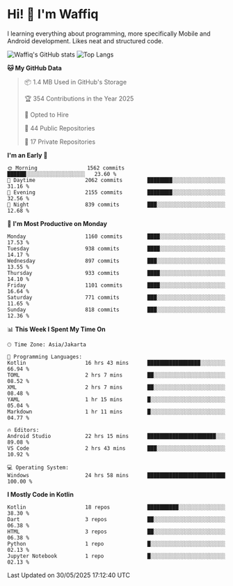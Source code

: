 
# Hi! 👋 I'm Waffiq

I learning everything about programming, more specifically Mobile and Android development. Likes neat and structured code.

<!-- Get to know more about me?

<a href="https://www.linkedin.com/in/waffiqaziz/"><img src="https://img.shields.io/static/v1?label=%20&message=LinkedIn&logo=linkedin&logoColor=white&color=0A66C2&style=for-the-badge" alt="LinkedIn"></a>
<a href="https://www.instagram.com/waffiqaziz/"><img src="https://img.shields.io/static/v1?label=%20&message=instagram&logo=instagram&logoColor=white&labelColor=%23E1306C&color=%23E1306C&style=for-the-badge" alt="Instagram"></a>
<a href="https://web.facebook.com/WaffiqAziz/"><img src="https://img.shields.io/static/v1?label=%20&message=Facebook&logo=facebook&logoColor=white&color=1877F2&style=for-the-badge" alt="Facebook"></a>
<a href="https://twitter.com/waffiqaziz"><img src="https://img.shields.io/static/v1?label=%20&message=X&logo=x&logoColor=white&color=000000&style=for-the-badge" alt="X"></a> -->

![Waffiq's GitHub stats](https://github-readme-stats-eight-theta.vercel.app/api?username=waffiqaziz&show_icons=true&include_all_commits=true&count_private=true&theme=dark)
![Top Langs](https://github-readme-stats.vercel.app/api/top-langs/?username=waffiqaziz&layout=compact&langs_count=8&theme=dark)

<!--START_SECTION:waka-->
**🐱 My GitHub Data** 

> 📦 1.4 MB Used in GitHub's Storage 
 > 
> 🏆 354 Contributions in the Year 2025
 > 
> 💼 Opted to Hire
 > 
> 📜 44 Public Repositories 
 > 
> 🔑 17 Private Repositories 
 > 
**I'm an Early 🐤** 

```text
🌞 Morning                1562 commits        ██████░░░░░░░░░░░░░░░░░░░   23.60 % 
🌆 Daytime                2062 commits        ████████░░░░░░░░░░░░░░░░░   31.16 % 
🌃 Evening                2155 commits        ████████░░░░░░░░░░░░░░░░░   32.56 % 
🌙 Night                  839 commits         ███░░░░░░░░░░░░░░░░░░░░░░   12.68 % 
```
📅 **I'm Most Productive on Monday** 

```text
Monday                   1160 commits        ████░░░░░░░░░░░░░░░░░░░░░   17.53 % 
Tuesday                  938 commits         ████░░░░░░░░░░░░░░░░░░░░░   14.17 % 
Wednesday                897 commits         ███░░░░░░░░░░░░░░░░░░░░░░   13.55 % 
Thursday                 933 commits         ████░░░░░░░░░░░░░░░░░░░░░   14.10 % 
Friday                   1101 commits        ████░░░░░░░░░░░░░░░░░░░░░   16.64 % 
Saturday                 771 commits         ███░░░░░░░░░░░░░░░░░░░░░░   11.65 % 
Sunday                   818 commits         ███░░░░░░░░░░░░░░░░░░░░░░   12.36 % 
```


📊 **This Week I Spent My Time On** 

```text
🕑︎ Time Zone: Asia/Jakarta

💬 Programming Languages: 
Kotlin                   16 hrs 43 mins      █████████████████░░░░░░░░   66.94 % 
TOML                     2 hrs 7 mins        ██░░░░░░░░░░░░░░░░░░░░░░░   08.52 % 
XML                      2 hrs 7 mins        ██░░░░░░░░░░░░░░░░░░░░░░░   08.48 % 
YAML                     1 hr 15 mins        █░░░░░░░░░░░░░░░░░░░░░░░░   05.04 % 
Markdown                 1 hr 11 mins        █░░░░░░░░░░░░░░░░░░░░░░░░   04.77 % 

🔥 Editors: 
Android Studio           22 hrs 15 mins      ██████████████████████░░░   89.08 % 
VS Code                  2 hrs 43 mins       ███░░░░░░░░░░░░░░░░░░░░░░   10.92 % 

💻 Operating System: 
Windows                  24 hrs 58 mins      █████████████████████████   100.00 % 
```

**I Mostly Code in Kotlin** 

```text
Kotlin                   18 repos            ██████████░░░░░░░░░░░░░░░   38.30 % 
Dart                     3 repos             ██░░░░░░░░░░░░░░░░░░░░░░░   06.38 % 
HTML                     3 repos             ██░░░░░░░░░░░░░░░░░░░░░░░   06.38 % 
Python                   1 repo              █░░░░░░░░░░░░░░░░░░░░░░░░   02.13 % 
Jupyter Notebook         1 repo              █░░░░░░░░░░░░░░░░░░░░░░░░   02.13 % 
```




 Last Updated on 30/05/2025 17:12:40 UTC
<!--END_SECTION:waka-->
